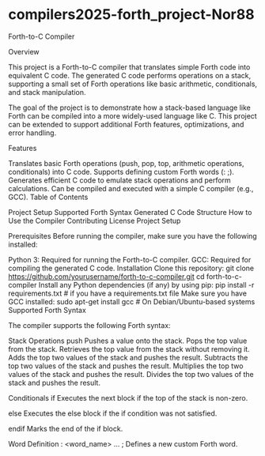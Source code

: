 # compilers2025-forth_project-Nor88
Forth-to-C Compiler

Overview

This project is a Forth-to-C compiler that translates simple Forth code into equivalent C code. The generated C code performs operations on a stack, supporting a small set of Forth operations like basic arithmetic, conditionals, and stack manipulation.

The goal of the project is to demonstrate how a stack-based language like Forth can be compiled into a more widely-used language like C. This project can be extended to support additional Forth features, optimizations, and error handling.

Features

Translates basic Forth operations (push, pop, top, arithmetic operations, conditionals) into C code.
Supports defining custom Forth words (: ;).
Generates efficient C code to emulate stack operations and perform calculations.
Can be compiled and executed with a simple C compiler (e.g., GCC).
Table of Contents

Project Setup
Supported Forth Syntax
Generated C Code Structure
How to Use the Compiler
Contributing
License
Project Setup

Prerequisites
Before running the compiler, make sure you have the following installed:

Python 3: Required for running the Forth-to-C compiler.
GCC: Required for compiling the generated C code.
Installation
Clone this repository:
git clone https://github.com/yourusername/forth-to-c-compiler.git
cd forth-to-c-compiler
Install any Python dependencies (if any) by using pip:
pip install -r requirements.txt  # if you have a requirements.txt file
Make sure you have GCC installed:
sudo apt-get install gcc   # On Debian/Ubuntu-based systems
Supported Forth Syntax

The compiler supports the following Forth syntax:

Stack Operations
push <value>
Pushes a value onto the stack.
Pops the top value from the stack.
Retrieves the top value from the stack without removing it.
Adds the top two values of the stack and pushes the result.
Subtracts the top two values of the stack and pushes the result.
Multiplies the top two values of the stack and pushes the result.
Divides the top two values of the stack and pushes the result.

Conditionals
if
Executes the next block if the top of the stack is non-zero.

else
Executes the else block if the if condition was not satisfied.

endif
Marks the end of the if block.

Word Definition
: <word_name> ... ;
Defines a new custom Forth word.
